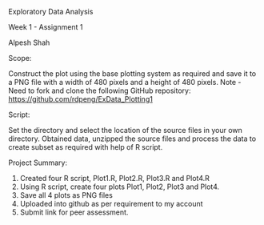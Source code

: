 Exploratory Data Analysis

Week 1 - Assignment 1


Alpesh Shah

Scope:

Construct the plot using the base plotting system as required and save it to a PNG file with a width of 480 pixels and a height of 480 pixels.
Note - Need to fork and clone the following GitHub repository: https://github.com/rdpeng/ExData_Plotting1

Script:

Set the directory and select the location of the source files in your own directory.
Obtained data, unzipped the source files and process the data to create subset as required with help of R script. 

Project Summary:

1) Created four R script, Plot1.R, Plot2.R, Plot3.R and Plot4.R 
2) Using R script, create four plots Plot1, Plot2, Plot3 and Plot4. 
3) Save all 4 plots as PNG files
4) Uploaded into github as per requirement to my account
5) Submit link for peer assessment.   


